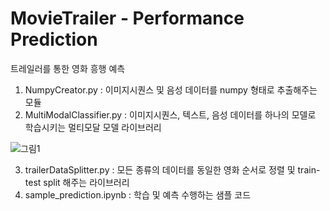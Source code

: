 # MovieTrailer - Performance Prediction 

트레일러를 통한 영화 흥행 예측 

1. NumpyCreator.py : 이미지시퀀스 및 음성 데이터를 numpy 형태로 추출해주는 모듈
2. MultiModalClassifier.py : 이미지시퀀스, 텍스트, 음성 데이터를 하나의 모델로 학습시키는 멀티모달 모델 라이브러리




![그림1](https://github.com/eryu2/Movietrailer_prediction/assets/128961559/693ef8f6-17f7-4022-8b8b-c03679d4b5c4)


  
3. trailerDataSplitter.py : 모든 종류의 데이터를 동일한 영화 순서로 정렬 및 train-test split 해주는 라이브러리
4. sample_prediction.ipynb : 학습 및 예측 수행하는 샘플 코드 
